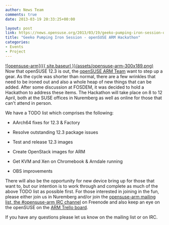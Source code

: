 ```yaml
---
author: News Team
comments: true
date: 2013-03-19 20:33:25+00:00

layout: post
link: https://news.opensuse.org/2013/03/19/geeko-pumping-iron-session-opensuse-arm-hackathon/
title: "Geeko Pumping Iron Session - openSUSE ARM Hackathon"
categories:
- Events
- Project
---
```

[![opensuse-arm]({{ site.baseurl }}/assets/opensuse-arm-300x189.png)](http://en.opensuse.org/Portal:ARM)
Now that openSUSE 12.3 is out, the [openSUSE ARM Team](http://en.opensuse.org/Portal:ARM) want to step up a gear. As the cycle was shorter than normal, there are a few wrinkles that need to be ironed out and also a whole heap of new things that can be added. After some discussion at FOSDEM, it was decided to hold a Hackathon to address these items. The Hackathon will take place on 8 to 12 April, both at the SUSE offices in Nuremberg as well as online for those that can't attend in person.<!-- more -->

We have a TODO list which comprises the following:



	
  * AArch64 fixes for 12.3 & Factory

	
  * Resolve outstanding 12.3 package issues

	
  * Test and release 12.3 images

	
  * Create OpenStack images for ARM

	
  * Get KVM and Xen on Chromebook & Arndale running

	
  * OBS improvements


There will also be the opportunity for new device bring up for those that want to, but our intention is to work through and complete as much of the above TODO list as possible first. For those interested in joining in the fun, please either join us in Nuremberg and/or join the [opensuse-arm mailing list, the ](http://lists.opensuse.org/opensuse-arm)[#opensuse-arm IRC channel](irc://freenode.net/#opensuse-arm) on Freenode and also keep an eye on the openSUSE on the [ARM Trello board](https://trello.com/board/opensuse-on-arm/5007cfc12cf0ae352e21d8dc).

If you have any questions please let us know on the mailing list or on IRC.		
